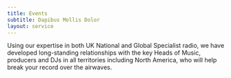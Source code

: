 ```yaml
---
title: Events
subtitle: Dapibus Mollis Dolor
layout: service
---
```


Using our expertise in both UK National and Global Specialist radio, we have developed long-standing relationships with the key Heads of Music, producers and DJs in all territories including North America, who will help break your record over the airwaves.